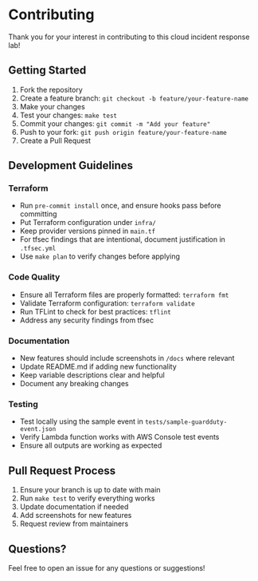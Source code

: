 # Contributing

Thank you for your interest in contributing to this cloud incident response lab!

## Getting Started

1. Fork the repository
2. Create a feature branch: `git checkout -b feature/your-feature-name`
3. Make your changes
4. Test your changes: `make test`
5. Commit your changes: `git commit -m "Add your feature"`
6. Push to your fork: `git push origin feature/your-feature-name`
7. Create a Pull Request

## Development Guidelines

### Terraform
- Run `pre-commit install` once, and ensure hooks pass before committing
- Put Terraform configuration under `infra/`
- Keep provider versions pinned in `main.tf`
- For tfsec findings that are intentional, document justification in `.tfsec.yml`
- Use `make plan` to verify changes before applying

### Code Quality
- Ensure all Terraform files are properly formatted: `terraform fmt`
- Validate Terraform configuration: `terraform validate`
- Run TFLint to check for best practices: `tflint`
- Address any security findings from tfsec

### Documentation
- New features should include screenshots in `/docs` where relevant
- Update README.md if adding new functionality
- Keep variable descriptions clear and helpful
- Document any breaking changes

### Testing
- Test locally using the sample event in `tests/sample-guardduty-event.json`
- Verify Lambda function works with AWS Console test events
- Ensure all outputs are working as expected

## Pull Request Process

1. Ensure your branch is up to date with main
2. Run `make test` to verify everything works
3. Update documentation if needed
4. Add screenshots for new features
5. Request review from maintainers

## Questions?

Feel free to open an issue for any questions or suggestions!
